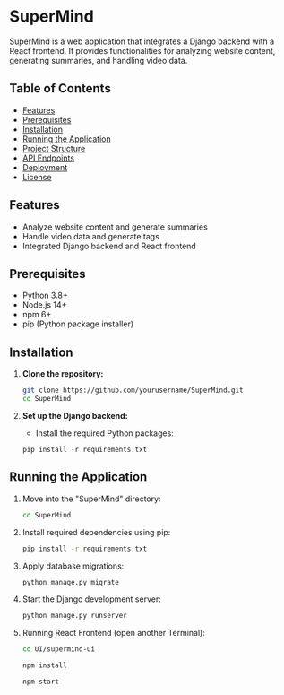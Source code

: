 # SuperMind

SuperMind is a web application that integrates a Django backend with a React frontend. It provides functionalities for analyzing website content, generating summaries, and handling video data.

## Table of Contents

- [Features](#features)
- [Prerequisites](#prerequisites)
- [Installation](#installation)
- [Running the Application](#running-the-application)
- [Project Structure](#project-structure)
- [API Endpoints](#api-endpoints)
- [Deployment](#deployment)
- [License](#license)

## Features

- Analyze website content and generate summaries
- Handle video data and generate tags
- Integrated Django backend and React frontend

## Prerequisites

- Python 3.8+
- Node.js 14+
- npm 6+
- pip (Python package installer)

## Installation

1. **Clone the repository:**

   ```sh
   git clone https://github.com/yourusername/SuperMind.git
   cd SuperMind
   ```
2. **Set up the Django backend:**
    - Install the required Python packages:
    ```
    pip install -r requirements.txt
    ```

## Running the Application
1. Move into the "SuperMind" directory:
   ```sh
   cd SuperMind
   ```
2. Install required dependencies using pip:
   ```sh
   pip install -r requirements.txt
   ```
3. Apply database migrations:
   ```sh
   python manage.py migrate
   ```
4. Start the Django development server:
   ```sh
   python manage.py runserver
   ```
5. Running React Frontend (open another Terminal):
   ```sh
   cd UI/supermind-ui
   ```

   ```sh
   npm install
   ```
   ```
   npm start
   ```
